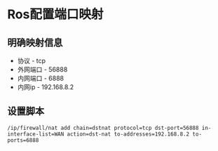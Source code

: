 # Ros配置端口映射

## 明确映射信息

- 协议 - tcp
- 外网端口 - 56888
- 内网端口 - 6888
- 内网ip - 192.168.8.2

## 设置脚本

```shell
/ip/firewall/nat add chain=dstnat protocol=tcp dst-port=56888 in-interface-list=WAN action=dst-nat to-addresses=192.168.8.2 to-ports=6888
```
